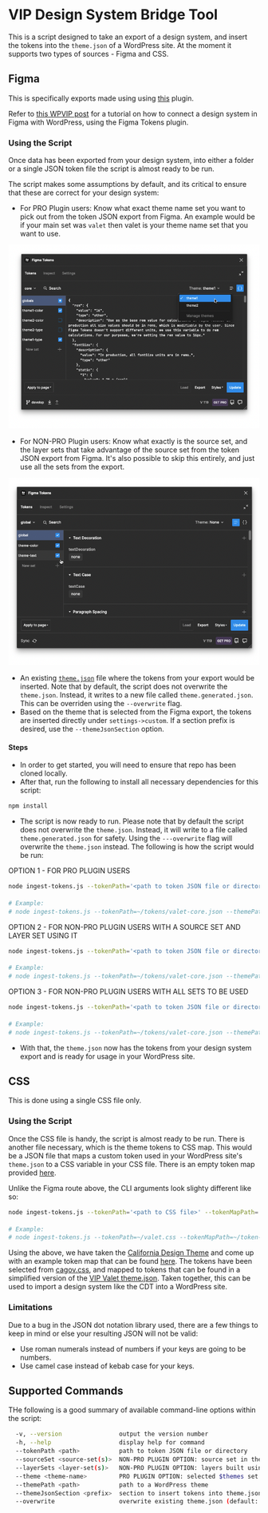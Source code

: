 # VIP Design System Bridge Tool

This is a script designed to take an export of a design system, and insert the tokens into the `theme.json` of a WordPress site. At the moment it supports two types of sources - Figma and CSS.

## Figma

This is specifically exports made using using [this](https://www.figma.com/community/plugin/843461159747178978) plugin.

Refer to [this WPVIP post](https://wpvip.com/2022/12/09/figma-to-wordpress/) for a tutorial on how to connect a design system in Figma with WordPress, using the Figma Tokens plugin.

### Using the Script

Once data has been exported from your design system, into either a folder or a single JSON token file the script is almost ready to be run.

The script makes some assumptions by default, and its critical to ensure that these are correct for your design system:

* For PRO Plugin users: Know what exact theme name set you want to pick out from the token JSON export from Figma. An example would be if your main set was `valet` then valet is your theme name set that you want to use.

![Screenshot of a pro plugin user in Figma][png-pro-plugin-usage]

* For NON-PRO Plugin users: Know what exactly is the source set, and the layer sets that take advantage of the source set from the token JSON export from Figma. It's also possible to skip this entirely, and just use all the sets from the export.

![Screenshot of a non-pro plugin user in Figma][png-non-pro-plugin-usage]

* An existing [`theme.json`](https://developer.wordpress.org/block-editor/how-to-guides/themes/theme-json/) file where the tokens from your export would be inserted. Note that by default, the script does not overwrite the `theme.json`. Instead, it writes to a new file called `theme.generated.json`. This can be overriden using the `--overwrite` flag.
* Based on the theme that is selected from the Figma export, the tokens are inserted directly under `settings->custom`. If a section prefix is desired, use the `--themeJsonSection` option.

#### Steps

* In order to get started, you will need to ensure that repo has been cloned locally.
* After that, run the following to install all necessary dependencies for this script:

```bash
npm install
```
* The script is now ready to run. Please note that by default the script does not overwrite the `theme.json`. Instead, it will write to a file called `theme.generated.json` for safety. Using the `---overwrite` flag will overwrite the `theme.json` instead. The following is how the script would be run:

OPTION 1 - FOR PRO PLUGIN USERS
```bash
node ingest-tokens.js --tokenPath='<path to token JSON file or directory>' --themePath='<path to theme directory>' --theme='<theme name set in token JSON>'

# Example:
# node ingest-tokens.js --tokenPath=~/tokens/valet-core.json --themePath=~/vip-go-skeleton/themes/valet/ --theme=twentytwentyone
```

OPTION 2 - FOR NON-PRO PLUGIN USERS WITH A SOURCE SET AND LAYER SET USING IT
```bash
node ingest-tokens.js --tokenPath='<path to token JSON file or directory>' --themePath='<path to theme directory>' --sourceSet='<source set from the token JSON>' --layerSets='<layer sets from the token JSON>'

# Example:
# node ingest-tokens.js --tokenPath=~/tokens/valet-core.json --themePath=~/vip-go-skeleton/themes/valet/ --sourceSet=global --layerSets=material-3-text,material-3-color
```

OPTION 3 - FOR NON-PRO PLUGIN USERS WITH ALL SETS TO BE USED
```bash
node ingest-tokens.js --tokenPath='<path to token JSON file or directory>' --themePath='<path to theme directory>'

# Example:
# node ingest-tokens.js --tokenPath=~/tokens/valet-core.json --themePath=~/vip-go-skeleton/themes/valet/ --theme=twentytwentyone
```
* With that, the `theme.json` now has the tokens from your design system export and is ready for usage in your WordPress site.

## CSS

This is done using a single CSS file only.

### Using the Script

Once the CSS file is handy, the script is almost ready to be run. There is another file necessary, which is the theme tokens to CSS map. This would be a JSON file that maps a custom token used in your WordPress site's `theme.json` to a CSS variable in your CSS file. There is an empty token map provided [here](reference-files/default-token-map.json).

Unlike the Figma route above, the CLI arguments look slighty different like so:

```bash
node ingest-tokens.js --tokenPath='<path to CSS file>' --tokenMapPath='<path to tokenMap file>' --themePath='<path to theme directory>'

# Example:
# node ingest-tokens.js --tokenPath=~/valet.css --tokenMapPath=~/token-map.json --themePath=~/vip-go-skeleton/themes/valet/
```

Using the above, we have taken the [California Design Theme](https://designsystem.webstandards.ca.gov) and come up with an example token map that can be found [here](reference-files/CDT/CDT-token-map.json). The tokens have been selected from [cagov.css](https://github.com/cagov/design-system/blob/main/components/combined-css/dist/cagov.css), and mapped to tokens that can be found in a simplified version of the [VIP Valet theme.json](reference-files/Valet/valet-theme.json). Taken together, this can be used to import a design system like the CDT into a WordPress site.

### Limitations

Due to a bug in the JSON dot notation library used, there are a few things to keep in mind or else your resulting JSON will not be valid:

- Use roman numerals instead of numbers if your keys are going to be numbers.
- Use camel case instead of kebab case for your keys.

## Supported Commands

THe following is a good summary of available command-line options within the script:

```bash
  -v, --version                output the version number
  -h, --help                   display help for command
  --tokenPath <path>           path to token JSON file or directory
  --sourceSet <source-set(s)>  NON-PRO PLUGIN OPTION: source set in the token JSON
  --layerSets <layer-set(s)>   NON-PRO PLUGIN OPTION: layers built using the source set in token JSON
  --theme <theme-name>         PRO PLUGIN OPTION: selected $themes set in token JSON
  --themePath <path>           path to a WordPress theme
  --themeJsonSection <prefix>  section to insert tokens into theme.json->settings->custom (default: "")
  --overwrite                  overwrite existing theme.json (default: false)
```

[png-pro-plugin-usage]: https://github.com/Automattic/vip-design-system-bridge/blob/trunk/docs/assets/pro-plugin-usage.png
[png-non-pro-plugin-usage]: https://github.com/Automattic/vip-design-system-bridge/blob/trunk/docs/assets/non-pro-plugin-usage.png
